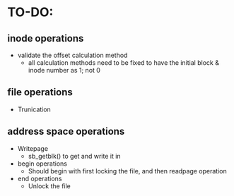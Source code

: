 # TO-DO:
## inode operations
 - validate the offset calculation method
   - all calculation methods need to be fixed to have the initial block & inode number as 1; not 0

## file operations
 - Trunication

## address space operations
 - Writepage
    - sb_getblk() to get and write it in
 - begin operations
    - Should begin with first locking the file, and then readpage operation
 - end operations
    - Unlock the file